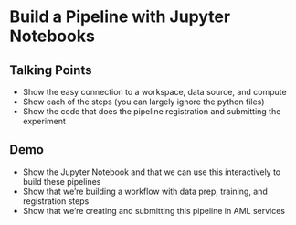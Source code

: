 # Build a Pipeline with Jupyter Notebooks

## Talking Points

* Show the easy connection to a workspace, data source, and compute
* Show each of the steps (you can largely ignore the python files)
* Show the code that does the pipeline registration and submitting the experiment

## Demo

* Show the Jupyter Notebook and that we can use this interactively to build these pipelines
* Show that we’re building a workflow with data prep, training, and registration steps
* Show that we’re creating and submitting this pipeline in AML services
